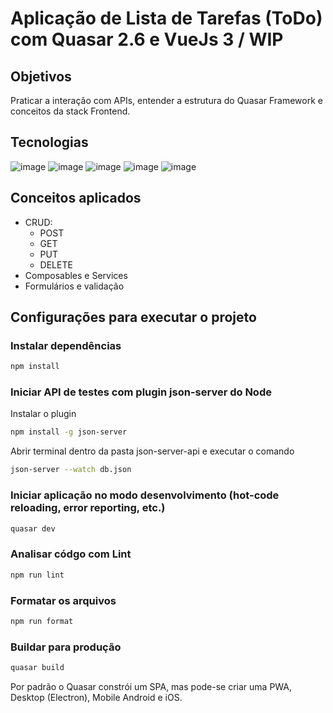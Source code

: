# Aplicação de Lista de Tarefas (ToDo) com Quasar 2.6 e VueJs 3 / WIP

## Objetivos

Praticar a interação com APIs, entender a estrutura do Quasar Framework e conceitos da stack Frontend.

## Tecnologias

![image](https://img.shields.io/badge/QUASAR-blue?style=for-the-badge&logo=quasar)
![image](https://img.shields.io/badge/Vue.js-35495E?style=for-the-badge&logo=vue.js&logoColor=4FC08D)
![image](https://img.shields.io/badge/JavaScript-F7DF1E?style=for-the-badge&logo=javascript&logoColor=black)
![image](https://img.shields.io/badge/HTML5-E34F26?style=for-the-badge&logo=html5&logoColor=white)
![image](https://img.shields.io/badge/CSS3-1572B6?style=for-the-badge&logo=css3&logoColor=white)

## Conceitos aplicados

- CRUD:
  - POST
  - GET
  - PUT
  - DELETE
- Composables e Services
- Formulários e validação

## Configurações para executar o projeto

### Instalar dependências

```bash
npm install
```

### Iniciar API de testes com plugin json-server do Node

Instalar o plugin

```bash
npm install -g json-server
```

Abrir terminal dentro da pasta json-server-api e executar o comando

```bash
json-server --watch db.json
```

### Iniciar aplicação no modo desenvolvimento (hot-code reloading, error reporting, etc.)

```bash
quasar dev
```

### Analisar códgo com Lint

```bash
npm run lint
```

### Formatar os arquivos

```bash
npm run format
```

### Buildar para produção

```bash
quasar build
```

Por padrão o Quasar constrói um SPA, mas pode-se criar uma PWA, Desktop (Electron), Mobile Android e iOS.
